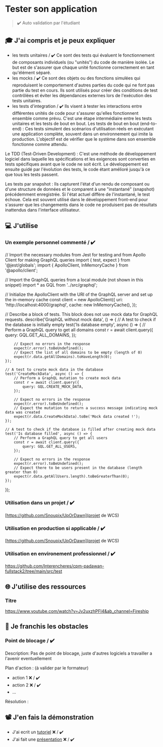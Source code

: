 # Tester son application

> ✔️ Auto validation par l'étudiant

## 🎓 J'ai compris et je peux expliquer

-  les tests unitaires / ✔️
   Ce sont des tests qui évaluent le fonctionnement de composants individuels (ou "unités") du code de manière isolée. Le but est de s'assurer que chaque unité fonctionne correctement en tant qu'élément séparé.
-  les mocks / ✔️
   Ce sont des objets ou des fonctions simulées qui reproduisent le comportement d'autres parties du code qui ne font pas partie du test en cours. Ils sont utilisés pour créer des conditions de test contrôlées et éviter les dépendances externes lors de l'exécution des tests unitaires.
-  les tests d'integration / ✔️
   Ils visent à tester les interactions entre différentes unités de code pour s'assurer qu'elles fonctionnent ensemble comme prévu. C'est une étape intermédiaire entre les tests unitaires et les tests de bout en bout.
   Les tests de bout en bout (end-to-end) : Ces tests simulent des scénarios d'utilisation réels en exécutant une application complète, souvent dans un environnement qui imite la production. L'objectif est de vérifier que le système dans son ensemble fonctionne comme attendu.

Le TDD (Test-Driven Development) : C'est une méthode de développement logiciel dans laquelle les spécifications et les exigences sont converties en tests spécifiques avant que le code ne soit écrit. Le développement est ensuite guidé par l'évolution des tests, le code étant amélioré jusqu'à ce que tous les tests passent.

Les tests par snapshot : Ils capturent l'état d'un rendu de composant ou d'une structure de données et le comparent à une "instantané" (snapshot) précédemment enregistrée. Si l'état actuel diffère de l'instantané, le test échoue. Cela est souvent utilisé dans le développement front-end pour s'assurer que les changements dans le code ne produisent pas de résultats inattendus dans l'interface utilisateur.

## 💻 J'utilise

### Un exemple personnel commenté / ✔️

// Import the necessary modules from Jest for testing and from Apollo Client for making GraphQL queries
import { test, expect } from '@jest/globals';
import { ApolloClient, InMemoryCache } from '@apollo/client';

// Import the GraphQL queries from a local module (not shown in this snippet)
import \* as GQL from '../src/graphql';

// Initialize the ApolloClient with the URI of the GraphQL server and set up the in-memory cache
const client = new ApolloClient({
uri: 'http://localhost:4000/graphql',
cache: new InMemoryCache(),
});

// Describe a block of tests. This block does not use mock data for GraphQL requests.
describe('GraphQL without mock data', () => {
// A test to check if the database is initially empty
test('Is database empty', async () => {
// Perform a GraphQL query to get all domains
const r = await client.query({
query: GQL.GET_ALL_DOMAINS,
});

        // Expect no errors in the response
        expect(r.error).toBeUndefined();
        // Expect the list of all domains to be empty (length of 0)
        expect(r.data.getAllDomains).toHaveLength(0);
    });

    // A test to create mock data in the database
    test('CreateMockData', async () => {
        // Perform a GraphQL mutation to create mock data
        const r = await client.query({
            query: GQL.CREATE_MOCK_DATA,
        });

        // Expect no errors in the response
        expect(r.error).toBeUndefined();
        // Expect the mutation to return a success message indicating mock data was created
        expect(r.data.CreateMockData).toBe('Mock data created !');
    });

    // A test to check if the database is filled after creating mock data
    test('Is database filled', async () => {
        // Perform a GraphQL query to get all users
        const r = await client.query({
            query: GQL.GET_ALL_USERS,
        });

        // Expect no errors in the response
        expect(r.error).toBeUndefined();
        // Expect there to be users present in the database (length greater than 0)
        expect(r.data.getAllUsers.length).toBeGreaterThan(0);
    });

});

### Utilisation dans un projet / ✔️

[https://github.com/Snoupix/UpOrDawn](projet de WCS)

### Utilisation en production si applicable / ✔️

[https://github.com/Snoupix/UpOrDawn](projet de WCS)

### Utilisation en environement professionnel / ✔️

https://github.com/Interencheres/cpm-padawan-fullstack2/tree/main/src/test

## 🌐 J'utilise des ressources

### Titre

https://www.youtube.com/watch?v=Jv2uxzhPFl4&ab_channel=Fireship

## 🚧 Je franchis les obstacles

### Point de blocage / ✔️

Description: Pas de point de blocage, juste d'autres logiciels a travailler a l'avenir eventuellement

Plan d'action : (à valider par le formateur)

-  action 1 ❌ / ✔️
-  action 2 ❌ / ✔️
-  ...

Résolution :

## 📽️ J'en fais la démonstration

-  J'ai ecrit un [tutoriel](...) ❌ / ✔️
-  J'ai fait une [présentation](...) ❌ / ✔️
